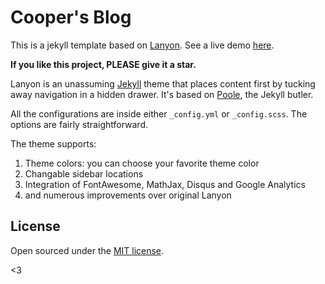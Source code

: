 # Cooper's Blog
This is a jekyll template based on [Lanyon](https://github.com/poole/lanyon). See a live demo [here](http://codinfox.github.io).

**If you like this project, PLEASE give it a star.**

Lanyon is an unassuming [Jekyll](http://jekyllrb.com) theme that places content first by tucking away navigation in a hidden drawer. It's based on [Poole](http://getpoole.com), the Jekyll butler.

All the configurations are inside either `_config.yml` or `_config.scss`. The options are fairly straightforward. 

The theme supports: 

1. Theme colors: you can choose your favorite theme color
2. Changable sidebar locations
3. Integration of FontAwesome, MathJax, Disqus and Google Analytics
4. and numerous improvements over original Lanyon


## License

Open sourced under the [MIT license](LICENSE.md).

<3

